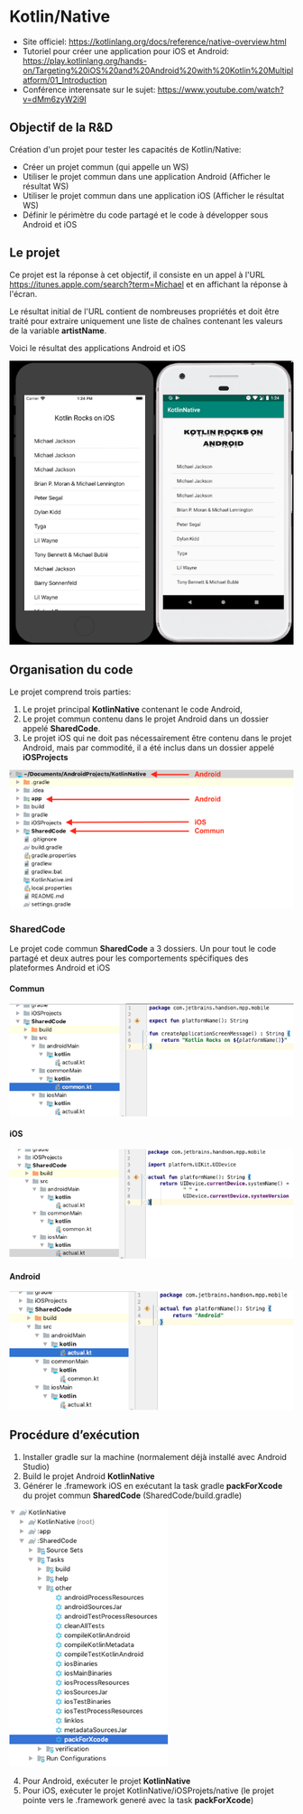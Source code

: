 # Kotlin/Native
*  Site officiel: https://kotlinlang.org/docs/reference/native-overview.html
*  Tutoriel pour créer une application pour iOS et Android: https://play.kotlinlang.org/hands-on/Targeting%20iOS%20and%20Android%20with%20Kotlin%20Multiplatform/01_Introduction
*  Conférence interensate sur le sujet: https://www.youtube.com/watch?v=dMm6zyW2i9I


## Objectif de la R&D
Création d'un projet pour tester les capacités de Kotlin/Native:
*  Créer un projet commun (qui appelle un WS)
*  Utiliser le projet commun dans une application Android (Afficher le résultat WS)
*  Utiliser le projet commun dans une application iOS (Afficher le résultat WS)
*  Définir le périmètre du code partagé et le code à développer sous Android et iOS

## Le projet
Ce projet est la réponse à cet objectif, il consiste en un appel à l'URL https://itunes.apple.com/search?term=Michael et en affichant la réponse à l'écran.

Le résultat initial de l'URL contient de nombreuses propriétés et doit être traité pour extraire uniquement une liste de chaînes contenant les valeurs de la variable **artistName**.

Voici le résultat des applications Android et iOS

<img src="images/Screenshot_2019-11-19_at_13.24.07.png" >

## Organisation du code
Le projet comprend trois parties:
1. Le projet principal **KotlinNative** contenant le code Android,
2. Le projet commun contenu dans le projet Android dans un dossier appelé **SharedCode**.
3. Le projet iOS qui ne doit pas nécessairement être contenu dans le projet Android, mais par commodité, il a été inclus dans un dossier appelé **iOSProjects**

<img src="images/Screenshot_2019-11-19_at_10.48.59.png" >

### **SharedCode**
Le projet code commun **SharedCode** a 3 dossiers. Un pour tout le code partagé et deux autres pour les comportements spécifiques des plateformes Android et iOS

#### Commun 
<img src="images/Screenshot_2019-11-14_at_17.27.45.png" >

#### iOS
<img src="images/Screenshot_2019-11-14_at_17.28.07.png" >

#### Android 
<img src="images/Screenshot_2019-11-14_at_17.27.55.png" >

## Procédure d’exécution 
1.  Installer gradle sur la machine (normalement déjà installé avec Android Studio)
2.  Build le projet Android **KotlinNative**
3.	Générer le .framework iOS en exécutant la task gradle **packForXcode** du projet commun **SharedCode** (SharedCode/build.gradle)

<img src="images/Picture_1.png" >

4.	Pour Android, exécuter le projet **KotlinNative**
5.	Pour iOS, exécuter le projet KotlinNative/iOSProjets/native (le projet pointe vers le .framework generé avec la task **packForXcode**)
